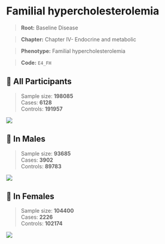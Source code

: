 # Familial hypercholesterolemia

> **Root:** Baseline Disease  

> **Chapter:** Chapter IV- Endocrine and metabolic  

> **Phenotype:** Familial hypercholesterolemia  

> **Code:** `E4_FH`

## 🧪 All Participants  
> Sample size: **198085**  
> Cases: **6128**  
> Controls: **191957**
<img src="/Disease/Figures/ALL/Baseline/E4_FH.png"/>
<CsvTable src="/Disease/Data/ALL/Baseline/LG_E4_FH.csv" label="🔍 View full results" />

## 👨 In Males  
> Sample size: **93685**  
> Cases: **3902**  
> Controls: **89783**
<img src="/Disease/Figures/Male/Baseline/E4_FH.png"/>
<CsvTable src="/Disease/Data/Male/Baseline/LG_E4_FH.csv" label="🔍 View full results" />

## 👩 In Females  
> Sample size: **104400**  
> Cases: **2226**  
> Controls: **102174**
<img src="/Disease/Figures/Female/Baseline/E4_FH.png"/>
<CsvTable src="/Disease/Data/Female/Baseline/LG_E4_FH.csv" label="🔍 View full results" />
